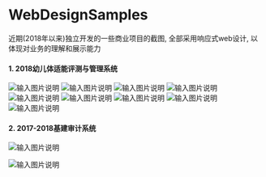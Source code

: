 # WebDesignSamples
近期(2018年以来)独立开发的一些商业项目的截图, 全部采用响应式web设计, 以体现对业务的理解和展示能力

#### 1. 2018幼儿体适能评测与管理系统
![输入图片说明](https://gitee.com/uploads/images/2018/0610/194253_524d3dda_1985381.png "(手机端)幼儿体适能-改善教程1.png")
![输入图片说明](https://gitee.com/uploads/images/2018/0610/194304_bf1b41ae_1985381.png "(手机端)幼儿体适能-改善教程2.png")
![输入图片说明](https://gitee.com/uploads/images/2018/0610/194313_6deaff93_1985381.png "z(手机端)幼儿体适能-改善建议1.png")
![输入图片说明](https://gitee.com/uploads/images/2018/0610/194344_7eac873c_1985381.png "z(手机端)幼儿体适能-改善建议2.png")
![输入图片说明](https://gitee.com/uploads/images/2018/0610/194439_0b426c1c_1985381.png "幼儿体适能-家长报告1.png")
![输入图片说明](https://gitee.com/uploads/images/2018/0610/194448_a8513221_1985381.png "幼儿体适能-家长报告2.png")
![输入图片说明](https://gitee.com/uploads/images/2018/0610/194458_8e2c9ea3_1985381.png "幼儿体适能-园长报告1.png")
![输入图片说明](https://gitee.com/uploads/images/2018/0610/194505_30c10cff_1985381.png "幼儿体适能-园长报告2.png")
![输入图片说明](https://gitee.com/uploads/images/2018/0610/194512_a3ce12aa_1985381.png "幼儿体适能-园长报告3.png")


#### 2. 2017-2018基建审计系统
![输入图片说明](https://gitee.com/uploads/images/2018/0610/195454_cb88870c_1985381.png "1.png")

![输入图片说明](https://gitee.com/uploads/images/2018/0610/195502_d51122c8_1985381.png "2.png")

